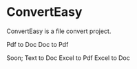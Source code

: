 ConvertEasy
===========

ConvertEasy is a file convert project. 

Pdf to Doc
Doc to Pdf


Soon;
Text to Doc
Excel to Pdf
Excel to Doc

